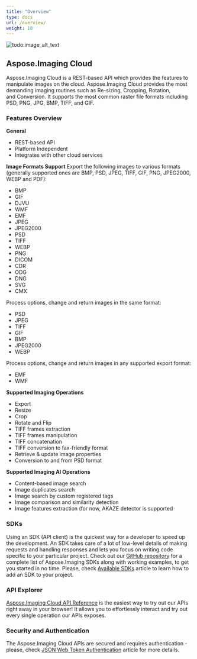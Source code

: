 ```yaml
---
title: "Overview"
type: docs
url: /overview/
weight: 10
---
```


![todo:image_alt_text](/plugins/servlet/confluence/placeholder/unknown-macro)
## **Aspose.Imaging Cloud**
Aspose.Imaging Cloud is a REST-based API which provides the features to manipulate images on the cloud. Aspose.Imaging Cloud provides the most demanding imaging routines such as Re-sizing, Cropping, Rotation, and Conversion. It supports the most common raster file formats including PSD, PNG, JPG, BMP, TIFF, and GIF.
### **Features Overview**
**General**

- REST-based API
- Platform Independent
- Integrates with other cloud services

**Image Formats Support** 
Export the following images to various formats (generally supported ones are BMP, PSD, JPEG, TIFF, GIF, PNG, JPEG2000, WEBP and PDF):

- BMP
- GIF
- DJVU
- WMF
- EMF
- JPEG
- JPEG2000
- PSD
- TIFF
- WEBP
- PNG
- DICOM
- CDR
- ODG
- DNG
- SVG
- CMX

Process options, change and return images in the same format:

- PSD
- JPEG
- TIFF
- GIF
- BMP
- JPEG2000
- WEBP

Process options, change and return images in any supported export format:

- EMF
- WMF

**Supported Imaging Operations**

- Export
- Resize
- Crop
- Rotate and Flip
- TIFF frames extraction
- TIFF frames manipulation
- TIFF concatenation
- TIFF conversion to fax-friendly format
- Retrieve & update image properties
- Conversion to and from PSD format

**Supported Imaging AI Operations**

- Content-based image search
- Image duplicates search
- Image search by custom registered tags
- Image comparison and similarity detection
- Image features extraction (for now, AKAZE detector is supported
### **SDKs**
Using an SDK (API client) is the quickest way for a developer to speed up the development. An SDK takes care of a lot of low-level details of making requests and handling responses and lets you focus on writing code specific to your particular project. Check out our [GitHub repository](https://github.com/aspose-imaging-cloud) for a complete list of Aspose.Imaging SDKs along with working examples, to get you started in no time. Please, check [Available SDKs](/imaging/available-sdks/) article to learn how to add an SDK to your project.
### **API Explorer**
[Aspose.Imaging Cloud API Reference](https://apireference.aspose.cloud/imaging/) is the easiest way to try out our APIs right away in your browser! It allows you to effortlessly interact and try out every single operation our APIs exposes.
### **Security and Authentication**
The Aspose.Imaging Cloud APIs are secured and requires authentication - please, check [JSON Web Token Authentication](https://docs.aspose.cloud/display/totalcloud/JSON+Web+Token+Authentication) article for more details.
